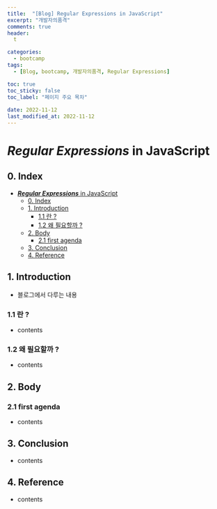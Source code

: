 ```yaml
---
title:  "[Blog] Regular Expressions in JavaScript"
excerpt: "개발자의품격"
comments: true
header:
  t

categories:
  - bootcamp
tags:
  - [Blog, bootcamp, 개발자의품격, Regular Expressions]

toc: true
toc_sticky: false
toc_label: "페이지 주요 목차" 
 
date: 2022-11-12
last_modified_at: 2022-11-12
---
```


# ***Regular Expressions*** in JavaScript

## 0. Index

- [***Regular Expressions*** in JavaScript](#regular-expressions-in-javascript)
  - [0. Index](#0-index)
  - [1. Introduction](#1-introduction)
    - [1.1 란 ?](#11-란-)
    - [1.2 왜 필요할까 ?](#12-왜-필요할까-)
  - [2. Body](#2-body)
    - [2.1 first agenda](#21-first-agenda)
  - [3. Conclusion](#3-conclusion)
  - [4. Reference](#4-reference)

## 1. Introduction 

- 블로그에서 다루는 내용

### 1.1 란 ?

- contents

### 1.2 왜 필요할까 ?

- contents

## 2. Body

### 2.1 first agenda

- contents

## 3. Conclusion

- contents
  
## 4. Reference

- contents